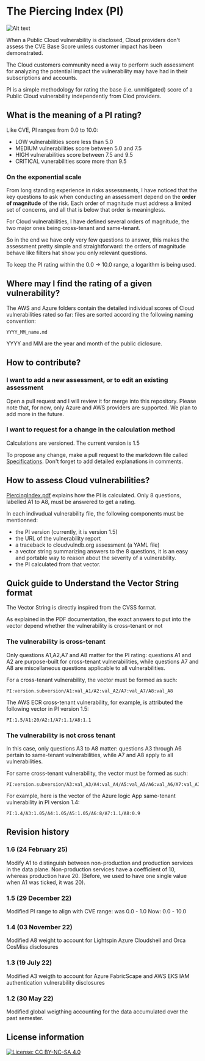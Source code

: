# The Piercing Index (PI)

![Alt text](https://github.com/piercing-index/cloud-vulnerabilities/blob/main/PiercingIndex.png)

When a Public Cloud vulnerability is disclosed, Cloud providers don't assess the CVE Base Score unless customer impact has been demonstrated.

The Cloud customers community need a way to perform such assessment for analyzing the potential impact the vulnerability may have had in their subscriptions and accounts.

PI is a simple methodology for rating the base (i.e. unmitigated) score of a Public Cloud vulnerability independently from Clod providers.

## What is the meaning of a PI rating?

Like CVE, PI ranges from 0.0 to 10.0:
- LOW vulnerabilities score less than 5.0
- MEDIUM vulnerabilities score between 5.0 and 7.5
- HIGH vulnerabilities score between 7.5 and 9.5
- CRITICAL vunerabilities score more than 9.5

### On the exponential scale

From long standing experience in risks assessments, I have noticed that the key questions to ask when conducting an assessment depend on the **order of magnitude** of the risk. Each order of magnitude must address a limited set of concerns, and all that is below that order is meaningless.

For Cloud vulnerabilities, I have defined several orders of magnitude, the two major ones being cross-tenant and same-tenant.

So in the end we have only very few questions to answer, this makes the assessment pretty simple and straightforward: the orders of magnitude behave like filters hat show you only relevant questions.

To keep the PI rating within the 0.0 -> 10.0 range, a logarithm is being used.

## Where may I find the rating of a given vulnerability?

The AWS and Azure folders contain the detailed individual scores of Cloud vulnerabilities rated so far: files are sorted according the following naming convention:

```
YYYY_MM_name.md
```

YYYY and MM are the year and month of the public diclosure.

## How to contribute?

### I want to add a new assessment, or to edit an existing assessment

Open a pull request and I will review it for merge into this repository. 
Please note that, for now, only Azure and AWS providers are supported. We plan to add more in the future.

### I want to request for a change in the calculation method

Calculations are versioned. The current version is 1.5

To propose any change, make a pull request to the markdown file called [Specifications](https://github.com/piercing-index/cloud-vulnerabilities/blob/main/Specifications.md). Don't forget to add detailed explanations in comments.

## How to assess Cloud vulnerabilities?

[PiercingIndex.pdf](https://github.com/piercing-index/cloud-vulnerabilities/blob/main/PiercingIndex.pdf) explains how the PI is calculated. Only 8 questions, labelled A1 to A8, must be answered to get a rating.

In each indivudual vulnerability file, the following components must be mentionned:
- the PI version (currently, it is version 1.5)
- the URL of the vulnerability report
- a traceback to cloudvulndb.org assessment (a YAML file)
- a vector string summarizing answers to the 8 questions, it is an easy and portable way to reason about the severity of a vulnerability.
- the PI calculated from that vector.

## Quick guide to Understand the Vector String format

The Vector String is directly inspired from the CVSS format.

As explained in the PDF documentation, the exact answers to put into the vector depend whether the vulnerability is cross-tenant or not

### The vulnerability is cross-tenant

Only questions A1,A2,A7 and A8 matter for the PI rating: questions A1 and A2 are purpose-built for cross-tenant vulnerabilities, while questions A7 and A8 are miscellaneous questions applicable to all vulnerabilities.

For a cross-tenant vulnerability, the vector must be formed as such:

```
PI:version.subversion/A1:val_A1/A2:val_A2/A7:val_A7/A8:val_A8
```

The AWS ECR cross-tenant vulnerability, for example, is attributed the following vector in PI version 1.5:

```
PI:1.5/A1:20/A2:1/A7:1.1/A8:1.1
```

### The vulnerability is not cross tenant


In this case, only questions A3 to A8 matter: questions A3 through A6 pertain to same-tenant vulnerabilities, while A7 and A8 apply to all vulnerabilities.


For same cross-tenant vulnerability, the vector must be formed as such:

```
PI:version.subversion/A3:val_A3/A4:val_A4/A5:val_A5/A6:val_A6/A7:val_A7/A8:val_A8
```

For example, here is the vector of the Azure logic App same-tenant vulnerability in PI version 1.4:

```
PI:1.4/A3:1.05/A4:1.05/A5:1.05/A6:8/A7:1.1/A8:0.9
```

## Revision history
### 1.6 (24 February 25)
Modify A1 to distinguish between non-production and production services in the data plane. Non-production services have a coefficient of 10, whereas production have 20.
(Before, we used to have one single value when A1 was ticked, it was 20).

### 1.5 (29 December 22)
Modified PI range to align with CVE range: was 0.0 - 1.0
Now: 0.0 - 10.0

### 1.4 (03 November 22)
Modified A8 weight to account for Lightspin Azure Cloudshell and Orca CosMiss disclosures

### 1.3 (19 July 22)
Modified A3 weigth to account for Azure FabricScape and AWS EKS IAM authentication vulnerability disclosures

### 1.2 (30 May 22)
Modified global weigthing accounting for the data accumulated over the past semester.

## License information

[![License: CC BY-NC-SA 4.0](https://img.shields.io/badge/License-CC%20BY--NC--SA%204.0-lightgrey.svg)](https://creativecommons.org/licenses/by-nc-sa/4.0/)
